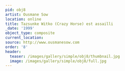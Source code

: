 ```yaml
---
pid: obj8
artist: Ousmane Sow
location: online
title: Tazsunke Witko (Crazy Horse) est assailli
_date: '1999'
object_type: composite
current_location:
source: http://www.ousmanesow.com
order: '8'
header:
  teaser: /images/gallery/simple/obj8/thumbnail.jpg
  image: /images/gallery/simple/obj8/full.jpg
---
```

